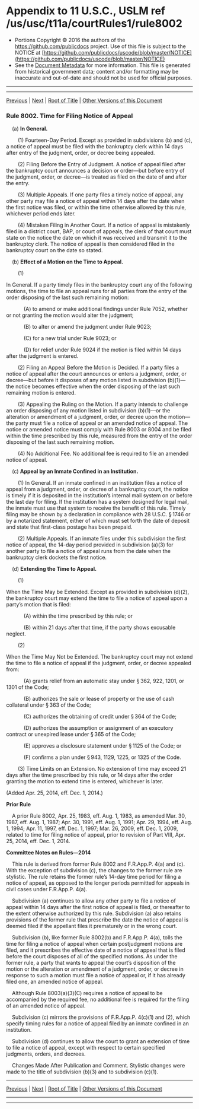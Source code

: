 ---
---

# Appendix to 11 U.S.C., USLM ref /us/usc/t11a/courtRules1/rule8002

* Portions Copyright © 2016 the authors of the https://github.com/publicdocs project.
  Use of this file is subject to the NOTICE at [https://github.com/publicdocs/uscode/blob/master/NOTICE](https://github.com/publicdocs/uscode/blob/master/NOTICE)
* See the [Document Metadata](././../../../..//README.md) for more information.
  This file is generated from historical government data; content and/or formatting may be inaccurate and out-of-date and should not be used for official purposes.

----------
----------

[Previous](./../../../..//us/usc/t11a/courtRules1/m__us_usc_t11a_courtRules1_rule8001.md) | [Next](./../../../..//us/usc/t11a/courtRules1/m__us_usc_t11a_courtRules1_rule8003.md) | [Root of Title](./../../../../) | [Other Versions of this Document](https://publicdocs.github.io/go/links?ns=uslm&ref=%2Fus%2Fusc%2Ft11a%2FcourtRules1%2Frule8002)

### Rule 8002. Time for Filing Notice of Appeal

    (a) __In General.__ 

        (1) Fourteen-Day Period. Except as provided in subdivisions (b) and (c), a notice of appeal must be filed with the bankruptcy clerk within 14 days after entry of the judgment, order, or decree being appealed.

        (2) Filing Before the Entry of Judgment. A notice of appeal filed after the bankruptcy court announces a decision or order—but before entry of the judgment, order, or decree—is treated as filed on the date of and after the entry.

        (3) Multiple Appeals. If one party files a timely notice of appeal, any other party may file a notice of appeal within 14 days after the date when the first notice was filed, or within the time otherwise allowed by this rule, whichever period ends later.

        (4) Mistaken Filing in Another Court. If a notice of appeal is mistakenly filed in a district court, BAP, or court of appeals, the clerk of that court must state on the notice the date on which it was received and transmit it to the bankruptcy clerk. The notice of appeal is then considered filed in the bankruptcy court on the date so stated.

    (b) __Effect of a Motion on the Time to Appeal.__ 

        (1)

 In General. If a party timely files in the bankruptcy court any of the following motions, the time to file an appeal runs for all parties from the entry of the order disposing of the last such remaining motion:

            (A) to amend or make additional findings under Rule 7052, whether or not granting the motion would alter the judgment;

            (B) to alter or amend the judgment under Rule 9023;

            (C) for a new trial under Rule 9023; or

            (D) for relief under Rule 9024 if the motion is filed within 14 days after the judgment is entered.

        (2) Filing an Appeal Before the Motion is Decided. If a party files a notice of appeal after the court announces or enters a judgment, order, or decree—but before it disposes of any motion listed in subdivision (b)(1)—the notice becomes effective when the order disposing of the last such remaining motion is entered.

        (3) Appealing the Ruling on the Motion. If a party intends to challenge an order disposing of any motion listed in subdivision (b)(1)—or the alteration or amendment of a judgment, order, or decree upon the motion—the party must file a notice of appeal or an amended notice of appeal. The notice or amended notice must comply with Rule 8003 or 8004 and be filed within the time prescribed by this rule, measured from the entry of the order disposing of the last such remaining motion.

        (4) No Additional Fee. No additional fee is required to file an amended notice of appeal.

    (c) __Appeal by an Inmate Confined in an Institution.__ 

        (1) In General. If an inmate confined in an institution files a notice of appeal from a judgment, order, or decree of a bankruptcy court, the notice is timely if it is deposited in the institution’s internal mail system on or before the last day for filing. If the institution has a system designed for legal mail, the inmate must use that system to receive the benefit of this rule. Timely filing may be shown by a declaration in compliance with 28 U.S.C. § 1746 or by a notarized statement, either of which must set forth the date of deposit and state that first-class postage has been prepaid.

        (2) Multiple Appeals. If an inmate files under this subdivision the first notice of appeal, the 14-day period provided in subdivision (a)(3) for another party to file a notice of appeal runs from the date when the bankruptcy clerk dockets the first notice.

    (d) __Extending the Time to Appeal.__ 

        (1)

 When the Time May be Extended. Except as provided in subdivision (d)(2), the bankruptcy court may extend the time to file a notice of appeal upon a party’s motion that is filed:

            (A) within the time prescribed by this rule; or

            (B) within 21 days after that time, if the party shows excusable neglect.

        (2)

 When the Time May Not be Extended. The bankruptcy court may not extend the time to file a notice of appeal if the judgment, order, or decree appealed from:

            (A) grants relief from an automatic stay under § 362, 922, 1201, or 1301 of the Code;

            (B) authorizes the sale or lease of property or the use of cash collateral under § 363 of the Code;

            (C) authorizes the obtaining of credit under § 364 of the Code;

            (D) authorizes the assumption or assignment of an executory contract or unexpired lease under § 365 of the Code;

            (E) approves a disclosure statement under § 1125 of the Code; or

            (F) confirms a plan under § 943, 1129, 1225, or 1325 of the Code.

        (3) Time Limits on an Extension. No extension of time may exceed 21 days after the time prescribed by this rule, or 14 days after the order granting the motion to extend time is entered, whichever is later.

(Added Apr. 25, 2014, eff. Dec. 1, 2014.)

 __Prior Rule__ 

    A prior Rule 8002, Apr. 25, 1983, eff. Aug. 1, 1983, as amended Mar. 30, 1987, eff. Aug. 1, 1987; Apr. 30, 1991, eff. Aug. 1, 1991; Apr. 29, 1994, eff. Aug. 1, 1994; Apr. 11, 1997, eff. Dec. 1, 1997; Mar. 26, 2009, eff. Dec. 1, 2009, related to time for filing notice of appeal, prior to revision of Part VIII, Apr. 25, 2014, eff. Dec. 1, 2014.

 __Committee Notes on Rules—2014__ 

    This rule is derived from former Rule 8002 and F.R.App.P. 4(a) and (c). With the exception of subdivision (c), the changes to the former rule are stylistic. The rule retains the former rule’s 14-day time period for filing a notice of appeal, as opposed to the longer periods permitted for appeals in civil cases under F.R.App.P. 4(a). 

    Subdivision (a) continues to allow any other party to file a notice of appeal within 14 days after the first notice of appeal is filed, or thereafter to the extent otherwise authorized by this rule. Subdivision (a) also retains provisions of the former rule that prescribe the date the notice of appeal is deemed filed if the appellant files it prematurely or in the wrong court.

    Subdivision (b), like former Rule 8002(b) and F.R.App.P. 4(a), tolls the time for filing a notice of appeal when certain postjudgment motions are filed, and it prescribes the effective date of a notice of appeal that is filed before the court disposes of all of the specified motions. As under the former rule, a party that wants to appeal the court’s disposition of the motion or the alteration or amendment of a judgment, order, or decree in response to such a motion must file a notice of appeal or, if it has already filed one, an amended notice of appeal.

    Although Rule 8003(a)(3)(C) requires a notice of appeal to be accompanied by the required fee, no additional fee is required for the filing of an amended notice of appeal.

    Subdivision (c) mirrors the provisions of F.R.App.P. 4(c)(1) and (2), which specify timing rules for a notice of appeal filed by an inmate confined in an institution.

    Subdivision (d) continues to allow the court to grant an extension of time to file a notice of appeal, except with respect to certain specified judgments, orders, and decrees.

    Changes Made After Publication and Comment. Stylistic changes were made to the title of subdivision (b)(3) and to subdivision (c)(1).

----------

[Previous](./../../../..//us/usc/t11a/courtRules1/m__us_usc_t11a_courtRules1_rule8001.md) | [Next](./../../../..//us/usc/t11a/courtRules1/m__us_usc_t11a_courtRules1_rule8003.md) | [Root of Title](./../../../../) | [Other Versions of this Document](https://publicdocs.github.io/go/links?ns=uslm&ref=%2Fus%2Fusc%2Ft11a%2FcourtRules1%2Frule8002)

----------
----------



